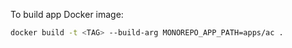 To build app Docker image:

```bash
docker build -t <TAG> --build-arg MONOREPO_APP_PATH=apps/ac .
```
